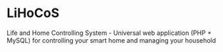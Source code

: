 LiHoCoS
=======

Life and Home Controlling System - Universal web application (PHP + MySQL) for controlling your smart home and managing your household
